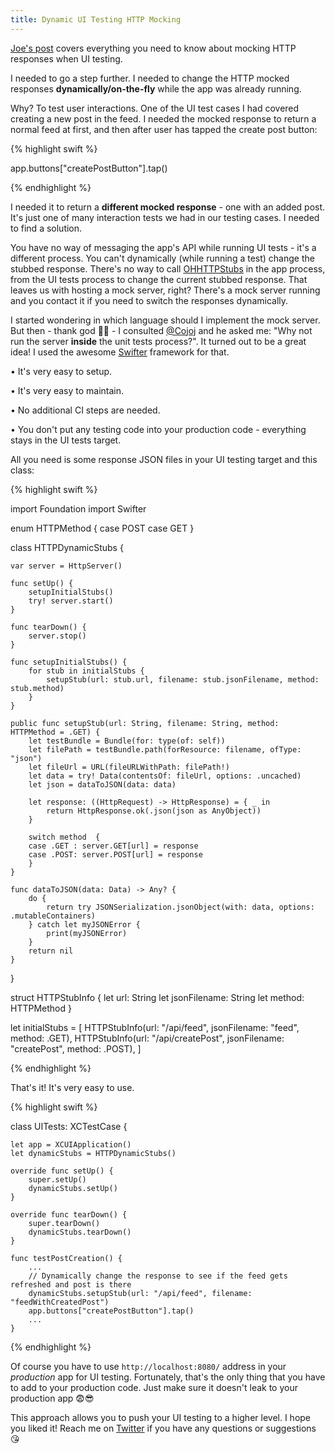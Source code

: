 ```yaml
---
title: Dynamic UI Testing HTTP Mocking
---
```


[Joe's post](http://masilotti.com/ui-testing-stub-network-data/) covers everything you need to know about mocking HTTP responses when UI testing. 

I needed to go a step further. I needed to change the HTTP mocked responses **dynamically/on-the-fly** while the app was already running.

Why? To test user interactions. One of the UI test cases I had covered creating a new post in the feed. I needed the mocked response to return a normal feed at first, and then after user has tapped the create post button:

{% highlight swift %}

app.buttons["createPostButton"].tap()

{% endhighlight %}

I needed it to return a **different mocked response** - one with an added post. It's just one of many interaction tests we had in our testing cases. I needed to find a solution.

You have no way of messaging the app's API while running UI tests - it's a different process. You can't dynamically (while running a test) change the stubbed response. There's no way to call [OHHTTPStubs](https://github.com/AliSoftware/OHHTTPStubs) in the app process, from the UI tests process to change the current stubbed response. That leaves us with hosting a mock server, right? There's a mock server running and you contact it if you need to switch the responses dynamically.

I started wondering in which language should I implement the mock server. But then - thank god 🙏🏻 - I consulted [@Cojoj](https://twitter.com/cojoj) and he asked me: "Why not run the server **inside** the unit tests process?". It turned out to be a great idea! I used the awesome [Swifter](https://github.com/httpswift/swifter) framework for that.

• It's very easy to setup.

• It's very easy to maintain.

• No additional CI steps are needed.

• You don't put any testing code into your production code - everything stays in the UI tests target.

All you need is some response JSON files in your UI testing target and this class:

{% highlight swift %}

import Foundation
import Swifter

enum HTTPMethod {
    case POST
    case GET
}

class HTTPDynamicStubs {
    
    var server = HttpServer()
    
    func setUp() {
        setupInitialStubs()
        try! server.start()
    }
    
    func tearDown() {
        server.stop()
    }
    
    func setupInitialStubs() {
        for stub in initialStubs {
            setupStub(url: stub.url, filename: stub.jsonFilename, method: stub.method)
        }
    }
    
    public func setupStub(url: String, filename: String, method: HTTPMethod = .GET) {
        let testBundle = Bundle(for: type(of: self))
        let filePath = testBundle.path(forResource: filename, ofType: "json")
        let fileUrl = URL(fileURLWithPath: filePath!)
        let data = try! Data(contentsOf: fileUrl, options: .uncached)
        let json = dataToJSON(data: data)
        
        let response: ((HttpRequest) -> HttpResponse) = { _ in
            return HttpResponse.ok(.json(json as AnyObject))
        }
        
        switch method  {
        case .GET : server.GET[url] = response
        case .POST: server.POST[url] = response
        }
    }
    
    func dataToJSON(data: Data) -> Any? {
        do {
            return try JSONSerialization.jsonObject(with: data, options: .mutableContainers)
        } catch let myJSONError {
            print(myJSONError)
        }
        return nil
    }
}

struct HTTPStubInfo {
    let url: String
    let jsonFilename: String
    let method: HTTPMethod
}

let initialStubs = [
    HTTPStubInfo(url: "/api/feed", jsonFilename: "feed", method: .GET),
    HTTPStubInfo(url: "/api/createPost", jsonFilename: "createPost", method: .POST),
]

{% endhighlight %}

That's it! It's very easy to use.

{% highlight swift %}

class UITests: XCTestCase {
    
    let app = XCUIApplication()    
    let dynamicStubs = HTTPDynamicStubs()
    
    override func setUp() {
        super.setUp()
        dynamicStubs.setUp()
    }

    override func tearDown() {
        super.tearDown()
        dynamicStubs.tearDown()
    }
    
    func testPostCreation() {
		...
		// Dynamically change the response to see if the feed gets refreshed and post is there
		dynamicStubs.setupStub(url: "/api/feed", filename: "feedWithCreatedPost")
        app.buttons["createPostButton"].tap()
        ...            
    }

{% endhighlight %}


Of course you have to use `http://localhost:8080/` address in your *production* app for UI testing. Fortunately, that's the only thing that you have to add to your production code. Just make sure it doesn't leak to your production app 😨😎

This approach allows you to push your UI testing to a higher level. I hope you liked it! Reach me on [Twitter](https://twitter.com/MichaelCiurus) if you have any questions or suggestions 😘



